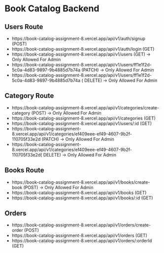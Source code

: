 # Book Catalog Backend

## Users Route

 <ul>

<li>  https://book-catalog-assignment-8.vercel.app/api/v1/auth/signup (POST)</li>
<li>  https://book-catalog-assignment-8.vercel.app/api/v1/auth/login (GET)</li>
<li>  https://book-catalog-assignment-8.vercel.app/api/v1/users (GET) → Only Allowed For Admin</li>
<li>  https://book-catalog-assignment-8.vercel.app/api/v1/users/ff1e1f2d-5c0a-4d83-9897-9b4885d7b74a (PATCH)  → Only Allowed For Admin</li>
<li>  https://book-catalog-assignment-8.vercel.app/api/v1/users/ff1e1f2d-5c0a-4d83-9897-9b4885d7b74a ( DELETE)  → Only Allowed For Admin</li>
 </ul>

## Category Route

 <ul>

<li>   https://book-catalog-assignment-8.vercel.app/api/v1/categories/create-category (POST) → Only Allowed For Admin </li>
<li> https://book-catalog-assignment-8.vercel.app/api/v1/categories (GET)</li>
<li> https://book-catalog-assignment-8.vercel.app/api/v1/users/:id (GET) </li>
<li> https://book-catalog-assignment-8.vercel.app/api/v1/categories/ef409eee-ef49-4607-9b2f-110705f33e2d (PATCH) → Only Allowed For Admin </li>
<li> https://book-catalog-assignment-8.vercel.app/api/v1/categories/ef409eee-ef49-4607-9b2f-110705f33e2d( DELETE) → Only Allowed For Admin </li>

 </ul>

## Books Route

 <ul>

<li>  https://book-catalog-assignment-8.vercel.app/api/v1/books/create-book (POST) → Only Allowed For Admin</li>
<li>https://book-catalog-assignment-8.vercel.app/api/v1/books (GET)</li>
<li>https://book-catalog-assignment-8.vercel.app/api/v1/books/:id (GET)  </li>

 </ul>

## Orders

 <ul>
 <li>https://book-catalog-assignment-8.vercel.app/api/v1/orders/create-order (POST)</li>
 <li>https://book-catalog-assignment-8.vercel.app/api/v1/orders (GET)</li>
 <li>https://book-catalog-assignment-8.vercel.app/api/v1/orders/:orderId (GET)</li>

 </ul>
